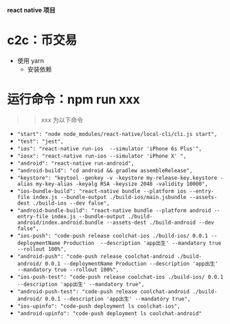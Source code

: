 **react native 项目**
# c2c：币交易

* 使用 yarn
  * 安装依赖

# 运行命令：npm run xxx
>> xxx 为以下命令

- ```"start": "node node_modules/react-native/local-cli/cli.js start",```
- ```"test": "jest",```
- ```"ios": "react-native run-ios  --simulator 'iPhone 6s Plus'",```
- ```"iosx": "react-native run-ios --simulator 'iPhone X' ",```
- ```"android": "react-native run-android",```
- ```"android-build": "cd android && gradlew assembleRelease",```
- ```"keystore": "keytool -genkey -v -keystore my-release-key.keystore -alias my-key-alias -keyalg RSA -keysize 2048 -validity 10000",```
- ```"ios-bundle-build": "react-native bundle --platform ios --entry-file index.js --bundle-output ./build-ios/main.jsbundle --assets-dest ./build-ios --dev false",```
- ```"android-bundle-build": "react-native bundle --platform android --entry-file index.js --bundle-output ./build-android/index.android.bundle --assets-dest ./build-android --dev false",```
- ```"ios-push": "code-push release coolchat-ios ./build-ios/ 0.0.1 --deploymentName Production  --description 'app出生' --mandatory true --rollout 100%",```
- ```"android-push": "code-push release coolchat-android ./build-android/ 0.0.1 --deploymentName Production --description 'app出生' --mandatory true --rollout 100%",```
- ```"ios-push-test": "code-push release coolchat-ios ./build-ios/ 0.0.1 --description 'app出生' --mandatory true",```
- ```"android-push-test": "code-push release coolchat-android ./build-android/ 0.0.1 --description 'app出生' --mandatory true",```
- ```"ios-upinfo": "code-push deployment ls coolchat-ios",```
- ```"android-upinfo": "code-push deployment ls coolchat-android"```
